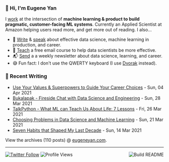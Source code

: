 ### 👋 Hi, I'm Eugene Yan

I [work](https://eugeneyan.com/about/) at the intersection of **machine learning & product to build pragmatic, customer-facing ML systems**. Currently an Applied Scientist at Amazon helping users read more, and get more out of reading. I also...

- 📝 [Write](https://eugeneyan.com/writing/) & [speak](https://eugeneyan.com/speaking/) about effective data science, machine learning in production, and career.
- 🧠 [Teach](https://eugeneyan.com/resources/) a free email course to help data scientists be more effective.
- 📬 [Send](https://eugeneyan.com/subscribe/) a a weekly newsletter about data science, learning, and career.
- 😅 Fun fact: I don't use the QWERTY keyboard (I use [Dvorak](https://en.wikipedia.org/wiki/Dvorak_keyboard_layout) instead).

### 📝 Recent Writing

<!-- writing starts -->
* [Use Your Values & Superpowers to Guide Your Career Choices](https://eugeneyan.com//writing/values-and-superpowers/) - Sun, 04 Apr 2021
* [Bukalapak - Fireside Chat with Data Science and Engineering](https://eugeneyan.com//speaking/bukalapak-fireside/) - Sun, 28 Mar 2021
* [TalkPython - What ML can Teach Us About Life: 7 Lessons](https://eugeneyan.com//speaking/talk-python/) - Fri, 26 Mar 2021
* [Choosing Problems in Data Science and Machine Learning](https://eugeneyan.com//writing/how-to-choose-problems/) - Sun, 21 Mar 2021
* [Seven Habits that Shaped My Last Decade](https://eugeneyan.com//writing/seven-habits-that-shaped-my-decade/) - Sun, 14 Mar 2021
<!-- writing ends -->

View the archives (<!-- writing_count starts -->110<!-- writing_count ends --> posts) @ [eugeneyan.com](https://eugeneyan.com).

---
[![Twitter Follow](https://img.shields.io/twitter/follow/eugeneyan?label=Follow&style=social)](https://twitter.com/eugeneyan) ![Profile Views](https://gpvc.arturio.dev/eugeneyan)<a href="https://github.com/eugeneyan/eugeneyan/actions"><img src="https://github.com/eugeneyan/eugeneyan/workflows/Build%20README/badge.svg?branch=master" align="right" alt="Build README"></a>
